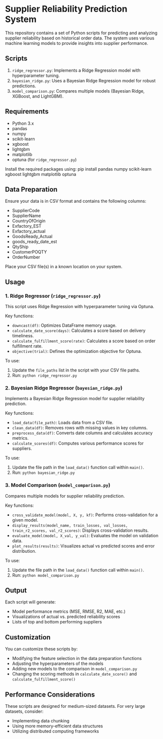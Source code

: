 # Supplier Reliability Prediction System

This repository contains a set of Python scripts for predicting and analyzing supplier reliability based on historical order data. The system uses various machine learning models to provide insights into supplier performance.

## Scripts

1. `ridge_regressor.py`: Implements a Ridge Regression model with hyperparameter tuning.
2. `bayesian_ridge.py`: Uses a Bayesian Ridge Regression model for robust predictions.
3. `model_comparison.py`: Compares multiple models (Bayesian Ridge, XGBoost, and LightGBM).

## Requirements

- Python 3.x
- pandas
- numpy
- scikit-learn
- xgboost
- lightgbm
- matplotlib
- optuna (for `ridge_regressor.py`)

Install the required packages using:
pip install pandas numpy scikit-learn xgboost lightgbm matplotlib optuna

## Data Preparation

Ensure your data is in CSV format and contains the following columns:
- SupplierCode
- SupplierName
- CountryOfOrigin
- Exfactory_EST
- Exfactory_actual
- GoodsReady_Actual
- goods_ready_date_est
- QtyShip
- CustomerPOQTY
- OrderNumber

Place your CSV file(s) in a known location on your system.

## Usage

### 1. Ridge Regressor (`ridge_regressor.py`)

This script uses Ridge Regression with hyperparameter tuning via Optuna.

Key functions:
- `downcast(df)`: Optimizes DataFrame memory usage.
- `calculate_date_score(days)`: Calculates a score based on delivery timeliness.
- `calculate_fulfillment_score(rate)`: Calculates a score based on order fulfillment rate.
- `objective(trial)`: Defines the optimization objective for Optuna.

To use:
1. Update the `file_paths` list in the script with your CSV file paths.
2. Run: `python ridge_regressor.py`

### 2. Bayesian Ridge Regressor (`bayesian_ridge.py`)

Implements a Bayesian Ridge Regression model for supplier reliability prediction.

Key functions:
- `load_data(file_path)`: Loads data from a CSV file.
- `clean_data(df)`: Removes rows with missing values in key columns.
- `preprocess_data(df)`: Converts date columns and calculates accuracy metrics.
- `calculate_scores(df)`: Computes various performance scores for suppliers.

To use:
1. Update the file path in the `load_data()` function call within `main()`.
2. Run: `python bayesian_ridge.py`

### 3. Model Comparison (`model_comparison.py`)

Compares multiple models for supplier reliability prediction.

Key functions:
- `cross_validate_model(model, X, y, kf)`: Performs cross-validation for a given model.
- `display_results(model_name, train_losses, val_losses, train_r2_scores, val_r2_scores)`: Displays cross-validation results.
- `evaluate_model(model, X_val, y_val)`: Evaluates the model on validation data.
- `plot_results(results)`: Visualizes actual vs predicted scores and error distribution.

To use:
1. Update the file path in the `load_data()` function call within `main()`.
2. Run: `python model_comparison.py`

## Output

Each script will generate:
- Model performance metrics (MSE, RMSE, R2, MAE, etc.)
- Visualizations of actual vs. predicted reliability scores
- Lists of top and bottom performing suppliers

## Customization

You can customize these scripts by:
- Modifying the feature selection in the data preparation functions
- Adjusting the hyperparameters of the models
- Adding new models to the comparison in `model_comparison.py`
- Changing the scoring methods in `calculate_date_score()` and `calculate_fulfillment_score()`

## Performance Considerations

These scripts are designed for medium-sized datasets. For very large datasets, consider:
- Implementing data chunking
- Using more memory-efficient data structures
- Utilizing distributed computing frameworks
